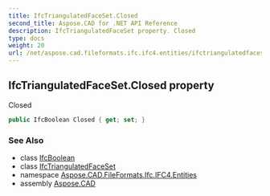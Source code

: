 ```yaml
---
title: IfcTriangulatedFaceSet.Closed
second_title: Aspose.CAD for .NET API Reference
description: IfcTriangulatedFaceSet property. Closed
type: docs
weight: 20
url: /net/aspose.cad.fileformats.ifc.ifc4.entities/ifctriangulatedfaceset/closed/
---
```

## IfcTriangulatedFaceSet.Closed property

Closed

```csharp
public IfcBoolean Closed { get; set; }
```

### See Also

* class [IfcBoolean](../../../aspose.cad.fileformats.ifc.ifc4.types/ifcboolean/)
* class [IfcTriangulatedFaceSet](../)
* namespace [Aspose.CAD.FileFormats.Ifc.IFC4.Entities](../../ifctriangulatedfaceset/)
* assembly [Aspose.CAD](../../../)


